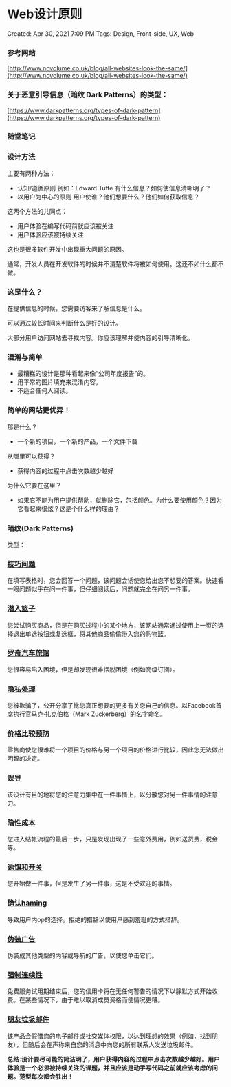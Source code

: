 # Web设计原则

Created: Apr 30, 2021 7:09 PM
Tags: Design, Front-side, UX, Web

### 参考网站

[http://www.novolume.co.uk/blog/all-websites-look-the-same/](http://www.novolume.co.uk/blog/all-websites-look-the-same/)

### 关于恶意引导信息（暗纹  Dark Patterns）的类型：

[https://www.darkpatterns.org/types-of-dark-pattern](https://www.darkpatterns.org/types-of-dark-pattern)

### 随堂笔记

### 设计方法

主要有两种方法：

- 认知/遵循原则  例如：Edward Tufte 有什么信息？如何使信息清晰明了？
- 以用户为中心的原则  用户使谁？他们想要什么？他们如何获取信息？

这两个方法的共同点：

- 用户体验在编写代码前就应该被关注
- 用户体验应该被持续关注

这也是很多软件开发中出现重大问题的原因。

通常，开发人员在开发软件的时候并不清楚软件将被如何使用。这还不如什么都不做。

### 这是什么？

在提供信息的时候，您需要访客来了解信息是什么。

可以通过较长时间来判断什么是好的设计。

大部分用户访问网站去寻找内容。你应该理解并使内容的引导清晰化。

### 混淆与简单

- 最糟糕的设计是那种看起来像“公司年度报告”的。
- 用平常的图片填充来混淆内容。
- 不适合任何人阅读。

### 简单的网站更优异！

那是什么？

- 一个新的项目，一个新的产品，一个文件下载

从哪里可以获得？

- 获得内容的过程中点击次数越少越好

为什么它要在这里？

- 如果它不能为用户提供帮助，就删除它，包括颜色。为什么要使用颜色？因为它看起来很炫？这是个什么样的理由？

### 暗纹(Dark Patterns)

类型：

### **[技巧问题](https://www.darkpatterns.org/types-of-dark-pattern/trick-questions)**

在填写表格时，您会回答一个问题，该问题会诱使您给出您不想要的答案。快速看一眼问题似乎在问一件事，但仔细阅读后，问题就完全在问另一件事。

### **[潜入篮子](https://www.darkpatterns.org/types-of-dark-pattern/sneak-into-basket)**

您尝试购买商品，但是在购买过程中的某个地方，该网站通常通过使用上一页的选择退出单选按钮或复选框，将其他商品偷偷带入您的购物篮。

### **[罗奇汽车旅馆](https://www.darkpatterns.org/types-of-dark-pattern/roach-motel)**

您很容易陷入困境，但是却发现很难摆脱困境（例如高级订阅）。

### **[隐私处理](https://www.darkpatterns.org/types-of-dark-pattern/privacy-zuckering)**

您被欺骗了，公开分享了比您真正想要的更多有关您自己的信息。以Facebook首席执行官马克·扎克伯格（Mark Zuckerberg）的名字命名。

### **[价格比较预防](https://www.darkpatterns.org/types-of-dark-pattern/price-comparison-prevention)**

零售商使您很难将一个项目的价格与另一个项目的价格进行比较，因此您无法做出明智的决定。

### **[误导](https://www.darkpatterns.org/types-of-dark-pattern/misdirection)**

该设计有目的地将您的注意力集中在一件事情上，以分散您对另一件事情的注意力。

### **[隐性成本](https://www.darkpatterns.org/types-of-dark-pattern/hidden-costs)**

您进入结帐流程的最后一步，只是发现出现了一些意外费用，例如送货费，税金等。

### **[诱饵和开关](https://www.darkpatterns.org/types-of-dark-pattern/bait-and-switch)**

您开始做一件事，但是发生了另一件事，这是不受欢迎的事情。

### **[确认haming](https://www.darkpatterns.org/types-of-dark-pattern/confirmshaming)**

导致用户内op的选择。拒绝的措辞以使用户感到羞耻的方式措辞。

### **[伪装广告](https://www.darkpatterns.org/types-of-dark-pattern/disguised-ads)**

伪装成其他类型的内容或导航的广告，以使您单击它们。

### **[强制连续性](https://www.darkpatterns.org/types-of-dark-pattern/forced-continuity)**

免费服务试用期结束后，您的信用卡将在无任何警告的情况下以静默方式开始收费。在某些情况下，由于难以取消成员资格而使情况更糟。

### **[朋友垃圾邮件](https://www.darkpatterns.org/types-of-dark-pattern/friend-spam)**

该产品会假借您的电子邮件或社交媒体权限，以达到理想的效果（例如，找到朋友），但随后会在声称来自您的消息中向您的所有联系人发送垃圾邮件。

**总结:设计要尽可能的简洁明了，用户获得内容的过程中点击次数越少越好。用户体验是一个必须被持续关注的课题，并且应该是动手写代码之前就应该考虑的问题。范型每次都会胜出！**
